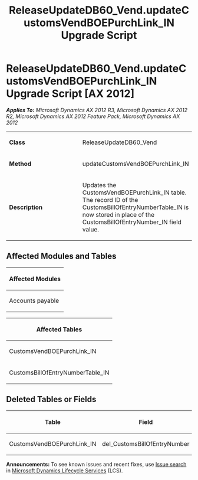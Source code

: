 ﻿---
title: ReleaseUpdateDB60_Vend.updateCustomsVendBOEPurchLink_IN Upgrade Script
TOCTitle: ReleaseUpdateDB60_Vend.updateCustomsVendBOEPurchLink_IN Upgrade Script
ms:assetid: ec71358e-085a-e45d-c204-7b96ac253040
ms:mtpsurl: https://msdn.microsoft.com/en-us/library/JJ719944(v=AX.60)
ms:contentKeyID: 49712016
ms.date: 05/18/2015
mtps_version: v=AX.60
---

# ReleaseUpdateDB60\_Vend.updateCustomsVendBOEPurchLink\_IN Upgrade Script [AX 2012]


_**Applies To:** Microsoft Dynamics AX 2012 R3, Microsoft Dynamics AX 2012 R2, Microsoft Dynamics AX 2012 Feature Pack, Microsoft Dynamics AX 2012_

<table>
<colgroup>
<col style="width: 50%" />
<col style="width: 50%" />
</colgroup>
<tbody>
<tr class="odd">
<td><p><strong>Class</strong></p></td>
<td><p>ReleaseUpdateDB60_Vend</p></td>
</tr>
<tr class="even">
<td><p><strong>Method</strong></p></td>
<td><p>updateCustomsVendBOEPurchLink_IN</p></td>
</tr>
<tr class="odd">
<td><p><strong>Description</strong></p></td>
<td><p>Updates the CustomsVendBOEPurchLink_IN table. The record ID of the CustomsBillOfEntryNumberTable_IN is now stored in place of the CustomsBillOfEntryNumber_IN field value.</p></td>
</tr>
</tbody>
</table>


## Affected Modules and Tables

<table>
<colgroup>
<col style="width: 100%" />
</colgroup>
<thead>
<tr class="header">
<th><p>Affected Modules</p></th>
</tr>
</thead>
<tbody>
<tr class="odd">
<td><p>Accounts payable</p></td>
</tr>
</tbody>
</table>


<table>
<colgroup>
<col style="width: 100%" />
</colgroup>
<thead>
<tr class="header">
<th><p>Affected Tables</p></th>
</tr>
</thead>
<tbody>
<tr class="odd">
<td><p>CustomsVendBOEPurchLink_IN</p></td>
</tr>
<tr class="even">
<td><p>CustomsBillOfEntryNumberTable_IN</p></td>
</tr>
</tbody>
</table>


## Deleted Tables or Fields

<table>
<colgroup>
<col style="width: 50%" />
<col style="width: 50%" />
</colgroup>
<thead>
<tr class="header">
<th><p>Table</p></th>
<th><p>Field</p></th>
</tr>
</thead>
<tbody>
<tr class="odd">
<td><p>CustomsVendBOEPurchLink_IN</p></td>
<td><p>del_CustomsBillOfEntryNumber</p></td>
</tr>
</tbody>
</table>

  
**Announcements:** To see known issues and recent fixes, use [Issue search](http://go.microsoft.com/fwlink/?linkid=389258) in [Microsoft Dynamics Lifecycle Services](http://go.microsoft.com/fwlink/?linkid=306505) (LCS).

